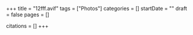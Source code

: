+++
title = "12fff.avif"
tags = ["Photos"]
categories = []
startDate = ""
draft = false
pages = []

citations = []
+++
